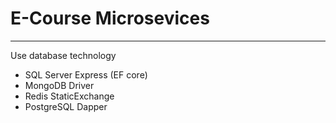 # E-Course Microsevices
----------------------
Use database technology
+ SQL Server Express (EF core)
+ MongoDB Driver
+ Redis StaticExchange
+ PostgreSQL Dapper
